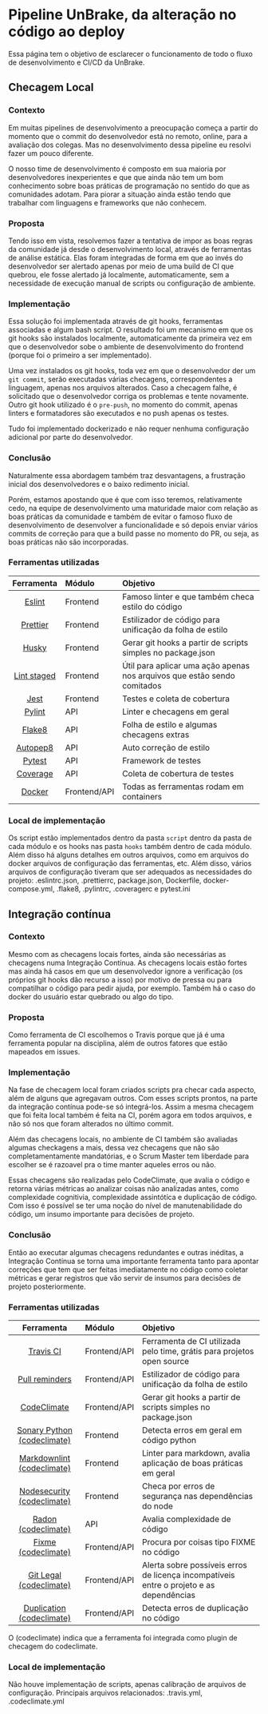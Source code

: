# Pipeline UnBrake, da alteração no código ao deploy

Essa página tem o objetivo de esclarecer o funcionamento de todo o fluxo de desenvolvimento e CI/CD da UnBrake.

## Checagem Local

### Contexto

Em muitas pipelines de desenvolvimento a preocupação começa a partir do momento que o commit do desenvolvedor está no remoto, online, para a avaliação dos colegas.
Mas no desenvolvimento dessa pipeline eu resolvi fazer um pouco diferente.

O nosso time de desenvolvimento é composto em sua maioria por desenvolvedores inexperientes e que que ainda não tem um bom conhecimento sobre boas práticas de
programação no sentido do que as comunidades adotam. Para piorar a situação ainda estão tendo que trabalhar com linguagens e frameworks que não conhecem.

### Proposta

Tendo isso em vista, resolvemos fazer a tentativa de impor as boas regras da comunidade já desde o desenvolvimento local, através de ferramentas de análise estática.
Elas foram integradas de forma em que ao invés do desenvolvedor ser alertado apenas por meio de uma build de CI que quebrou, ele fosse alertado já localmente, automaticamente,
sem a necessidade de execução manual de scripts ou configuração de ambiente.

### Implementação

Essa solução foi implementada através de git hooks, ferramentas associadas e algum bash script. O resultado foi um mecanismo em que os git hooks são instalados localmente, automaticamente
da primeira vez em que o desenvolvedor sobe o ambiente de desenvolvimento do frontend (porque foi o primeiro a ser implementado).

Uma vez instalados os git hooks, toda vez em que o desenvolvedor der um `git commit`, serão executadas várias checagens, correspondentes a linguagem, apenas nos arquivos alterados. Caso a checagem falhe, é solicitado que o desenvolvedor corriga os problemas
e tente novamente. Outro git hook utilizado é o `pre-push`, no momento do commit, apenas linters e formatadores são executados e no push apenas os testes.

Tudo foi implementado dockerizado e não requer nenhuma configuração adicional por parte do desenvolvedor.

### Conclusão

Naturalmente essa abordagem também traz desvantagens, a frustração inicial dos desenvolvedores e o baixo redimento inicial.

Porém, estamos apostando que é que com isso teremos, relativamente cedo, na equipe de desenvolvimento uma maturidade maior com relação as boas práticas da comunidade e
também de evitar o famoso fluxo de desenvolvimento de desenvolver a funcionalidade e só depois enviar vários commits de correção para que a build passe no momento do PR, ou seja, as boas práticas não são incorporadas.

### Ferramentas utilizadas

| Ferramenta       | Módulo        | Objetivo |
|:---------------: |:------------- | :------------- |
| [Eslint](https://eslint.org/) | Frontend | Famoso linter e que também checa estilo do código |
| [Prettier](https://prettier.io/) | Frontend | Estilizador de código para unificação da folha de estilo |
| [Husky](https://github.com/typicode/husky)| Frontend | Gerar git hooks a partir de scripts simples no package.json |
| [Lint staged](https://github.com/okonet/lint-staged)| Frontend | Útil para aplicar uma ação apenas nos arquivos que estão sendo comitados |
| [Jest](https://jestjs.io/)| Frontend | Testes e coleta de cobertura |
| [Pylint](https://www.pylint.org/)| API | Linter e checagens em geral |
| [Flake8](https://flake8.pycqa.org/en/latest/)| API | Folha de estilo e algumas checagens extras |
| [Autopep8](https://pypi.org/project/autopep8/)| API | Auto correção de estilo |
| [Pytest](https://docs.pytest.org/en/latest/)| API | Framework de testes |
| [Coverage](https://coverage.readthedocs.io/en/v4.5.x/)| API | Coleta de cobertura de testes |
| [Docker](https://www.docker.com/)| Frontend/API | Todas as ferramentas rodam em containers |

### Local de implementação

Os script estão implementados dentro da pasta `script` dentro da pasta de cada módulo e os hooks nas pasta `hooks` também dentro de cada módulo. Além disso há alguns detalhes em outros arquivos, como em arquivos do docker
arquivos de configuração das ferramentas, etc. Além disso, vários arquivos de configuração tiveram que ser adequados as necessidades do projeto:
.eslintrc.json, .prettierrc, package.json, Dockerfile, docker-compose.yml, .flake8, .pylintrc, .coveragerc e pytest.ini

## Integração contínua

### Contexto

Mesmo com as checagens locais fortes, ainda são necessárias as checagens numa Integração Contínua. As checagens locais estão fortes mas ainda há casos em que
um desenvolvedor ignore a verificação (os próprios git hooks dão recurso a isso) por motivo de pressa ou para compatilhar o código para pedir ajuda, por exemplo.
Também há o caso do docker do usuário estar quebrado ou algo do tipo.

### Proposta

Como ferramenta de CI escolhemos o Travis porque que já é uma ferramenta popular na disciplina, além de outros fatores que estão mapeados em issues.

### Implementação

Na fase de checagem local foram criados scripts pra checar cada aspecto, além de alguns que agregavam outros. Com esses scripts prontos, na parte da integração
contínua pode-se só integrá-los. Assim a mesma checagem que foi feita local também é feita na CI, porém agora em todos arquivos, e não só nos que foram 
alterados no último commit.

Além das checagens locais, no ambiente de CI também são avaliadas algumas checkagens a mais, dessa vez checagens que não são completamentamente mandatórias,
e o Scrum Master tem liberdade para escolher se é razoavel pra o time manter aqueles erros ou não.

Essas checagens são realizadas pelo CodeClimate, que avalia o código e retorna várias métricas ao analizar coisas não analizadas antes, como complexidade
cognitivia, complexidade assintótíca e duplicação de código. Com isso é possível se ter uma noção do nível de manutenabilidade do código, um insumo
importante para decisões de projeto.

### Conclusão

Então ao executar algumas checagens redundantes e outras inéditas, a Integração Contínua se torna uma importante ferramenta tanto para apontar correções
que tem que ser feitas imediatamente no código como coletar métricas e gerar registros que vão servir de insumos para decisões de projeto posteriormente.


### Ferramentas utilizadas

| Ferramenta       | Módulo        | Objetivo |
|:---------------: |:------------- | :------------- |
| [Travis CI](https://travis-ci.com/) | Frontend/API | Ferramenta de CI utilizada pelo time, grátis para projetos open source |
| [Pull reminders](https://pullreminders.com/) | Frontend/API | Estilizador de código para unificação da folha de estilo |
| [CodeClimate](https://codeclimate.com/)| Frontend/API | Gerar git hooks a partir de scripts simples no package.json |
| [Sonary Python (codeclimate)](https://github.com/codeclimate/sonar-python)| Frontend | Detecta erros em geral em código python |
| [Markdownlint (codeclimate)](https://docs.codeclimate.com/docs/markdownlint)| Frontend | Linter para markdown, avalia aplicação de boas práticas em geral |
| [Nodesecurity (codeclimate)](https://docs.codeclimate.com/docs/nodesecurity)| Frontend | Checa por erros de segurança nas dependências do node |
| [Radon (codeclimate)](https://docs.codeclimate.com/docs/radon)| API | Avalia complexidade de código |
| [Fixme (codeclimate)](https://docs.codeclimate.com/docs/fixme)| Frontend/API | Procura por coisas tipo FIXME no código |
| [Git Legal (codeclimate)](https://docs.codeclimate.com/docs/git-legal)| Frontend/API | Alerta sobre possíveis erros de licença incompatíveis entre o projeto e as dependências|
| [Duplication (codeclimate)](https://github.com/codeclimate/codeclimate-duplication)| Frontend/API | Detecta erros de duplicação no código|

O (codeclimate) indica que a ferramenta foi integrada como plugin de checagem do codeclimate.

### Local de implementação

Não houve implementação de scripts, apenas calibração de arquivos de configuração. Principais arquivos relacionados: .travis.yml, .codeclimate.yml
